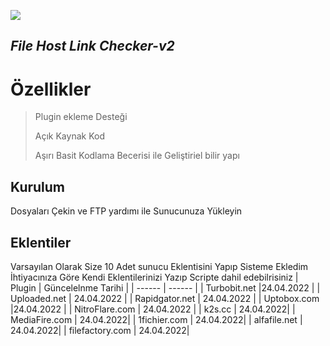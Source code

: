 
[<img src="https://github.com/lazenes/FileHost_LinkChecker-v2/blob/main/scren.png?raw=true">](http://enesbiber.com.tr/)


## _File Host Link Checker-v2_
# Özellikler

> Plugin ekleme Desteği
> 
> Açık Kaynak Kod
> 
> Aşırı Basit Kodlama Becerisi ile Geliştiriel bilir yapı

## Kurulum
Dosyaları Çekin ve FTP  yardımı ile Sunucunuza Yükleyin

## Eklentiler

Varsayılan Olarak Size 10 Adet sunucu Eklentisini Yapıp Sisteme Ekledim
İhtiyacınıza Göre Kendi Eklentilerinizi Yazıp Scripte dahil edebilrisiniz
| Plugin | Güncelelnme Tarihi |
| ------ | ------ |
| Turbobit.net |24.04.2022 |
| Uploaded.net | 24.04.2022 |
| Rapidgator.net | 24.04.2022 |
| Uptobox.com |24.04.2022 |
| NitroFlare.com | 24.04.2022 |
| k2s.cc | 24.04.2022|
| MediaFire.com | 24.04.2022|
| 1fichier.com | 24.04.2022|
| alfafile.net | 24.04.2022|
| filefactory.com | 24.04.2022|
